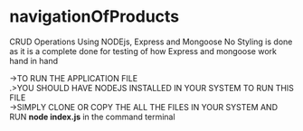 # navigationOfProducts
 CRUD Operations Using NODEjs, Express and Mongoose
 No Styling is done as it is a complete done for testing of how Express and mongoose work hand in hand<br>

 ->TO RUN THE APPLICATION FILE<br>
 .>YOU SHOULD HAVE NODEJS INSTALLED IN YOUR SYSTEM TO RUN THIS FILE<br>
 ->SIMPLY CLONE OR COPY THE ALL THE FILES IN YOUR SYSTEM AND RUN <b>node index.js</b> in the command terminal
